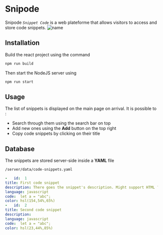 #  Snipode

Snipode *`Snippet Code`* is a web plateforme that allows visitors to access and store code snippets.
![name](https://i.ibb.co/7QyPKV8/Capture-d-cran-2022-01-09-172122.png)

## Installation
Build the react project using the command  
```bash
npm run build
``` 
Then start the NodeJS server using 
```bash
npm run start
```
## Usage 
The list of snippets is displayed on the main page on arrival. It is possible to :
-  Search through them using the search bar on top
-  Add new ones using the **Add** button on the top right 
- Copy code snippets by clicking on their title 

## Database
The snippets are stored server-side inside a **YAML** file 
```bash
/server/data/code-snippets.yaml
```

```yaml
-   id:  1
title: First code snippet
description: There goes the snippet's description. Might support HTML ?
language: javascript
code:  let a = "abc";
color: hsl(154,54%,65%)
-   id:  2
title: Second code snippet
description:
language: javascript
code:  let a = "abc";
color: hsl(23,44%,85%)

```
